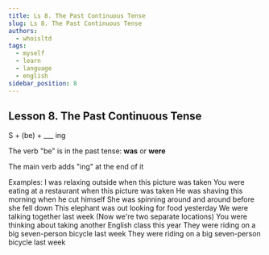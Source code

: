 ```yaml
---
title: Ls 8. The Past Continuous Tense
slug: Ls 8. The Past Continuous Tense
authors:
  - whoisltd
tags:
  - myself
  - learn
  - language
  - english
sidebar_position: 8
---
```


## Lesson 8. The Past Continuous Tense

S + (be) + \_\_\_ ing

The verb "be" is in the past tense: **was** or **were**

The main verb adds "ing" at the end of it

Examples:
I was relaxing outside when this picture was taken
You were eating at a restaurant when this picture was taken
He was shaving this morning when he cut himself
She was spinning around and around before she fell down
This elephant was out looking for food yesterday
We were talking together last week (Now we're two separate locations)
You were thinking about taking another English class this year
They were riding on a big seven-person bicycle last week
They were riding on a big seven-person bicycle last week
